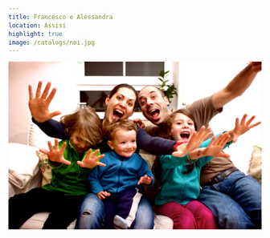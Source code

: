 ```yaml
---
title: Francesco e Alessandra
location: Assisi
highlight: true
image: /catalogs/noi.jpg
---
```


![](/catalogs/noi.jpg)